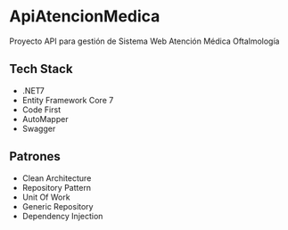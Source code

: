 # ApiAtencionMedica


Proyecto API para gestión de Sistema Web Atención Médica Oftalmología



## Tech Stack
* .NET7
* Entity Framework Core 7
* Code First
* AutoMapper
* Swagger

## Patrones
* Clean Architecture
* Repository Pattern
* Unit Of Work
* Generic Repository
* Dependency Injection
